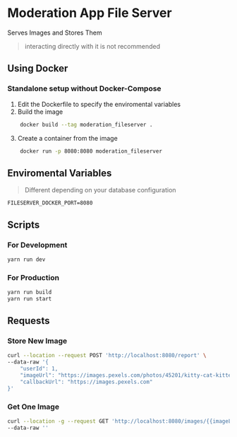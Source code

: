 # Moderation App File Server

Serves Images and Stores Them

> interacting directly with it is not recommended

## Using Docker

### Standalone setup without Docker-Compose

1. Edit the Dockerfile to specify the enviromental variables
2. Build the image

```bash
    docker build --tag moderation_fileserver .
```

3. Create a container from the image

```bash
    docker run -p 8080:8080 moderation_fileserver
```

## Enviromental Variables

> Different depending on your database configuration

```
FILESERVER_DOCKER_PORT=8080
```

## Scripts

### For Development

```bash
yarn run dev
```

### For Production

```bash
yarn run build
yarn run start
```


## Requests

### Store New Image

```bash
curl --location --request POST 'http://localhost:8080/report' \
--data-raw '{
    "userId": 1,
    "imageUrl": "https://images.pexels.com/photos/45201/kitty-cat-kitten-pet-45201.jpeg?auto=compress&cs=tinysrgb&dpr=1&w=500",
    "callbackUrl": "https://images.pexels.com"
}'
```


### Get One Image

```bash
curl --location -g --request GET 'http://localhost:8080/images/{{imageLocation}}' \
--data-raw ''
```
